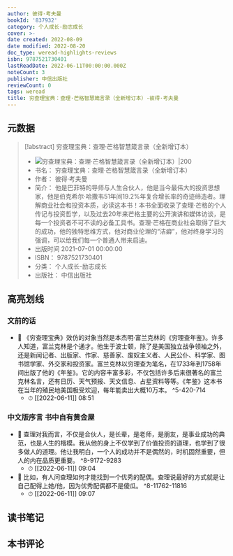 ```yaml
---
author: 彼得·考夫曼
bookId: '837932'
category: 个人成长-励志成长
cover: >-
date created: 2022-08-09
date modified: 2022-08-20
doc_type: weread-highlights-reviews
isbn: 9787521730401
lastReadDate: 2022-06-11T00:00:00.000Z
noteCount: 3
publisher: 中信出版社
reviewCount: 0
tags: weread
title: 穷查理宝典：查理·芒格智慧箴言录（全新增订本）-彼得·考夫曼
---
```


## 元数据

> [!abstract] 穷查理宝典：查理·芒格智慧箴言录（全新增订本）
> - ![ 穷查理宝典：查理·芒格智慧箴言录（全新增订本）|200](https://wfqqreader-1252317822.image.myqcloud.com/cover/932/837932/t7_837932.jpg)
> - 书名： 穷查理宝典：查理·芒格智慧箴言录（全新增订本）
> - 作者： 彼得·考夫曼
> - 简介： 他是巴菲特的导师与人生合伙人，他是当今最伟大的投资思想家，他是伯克希尔·哈撒韦51年间19.2%年复合增长率的奇迹缔造者。理解商业社会和投资本质，必读这本书！本书全面收录了查理·芒格的个人传记与投资哲学，以及过去20年来芒格主要的公开演讲和媒体访谈，是每一个投资者不可不读的必备工具书。查理·芒格在商业社会取得了巨大的成功，他的独特思维方式，他对商业伦理的“洁癖”，他对终身学习的强调，可以给我们每一个普通人带来启迪。
> - 出版时间 2021-07-01 00:00:00
> - ISBN： 9787521730401
> - 分类： 个人成长-励志成长
> - 出版社： 中信出版社

## 高亮划线

### 文前的话

- 📌 《穷查理宝典》效仿的对象当然是本杰明·富兰克林的《穷理查年鉴》。许多人知道，富兰克林是个通才。他生于波士顿，除了是美国独立战争领袖之外，还是新闻记者、出版家、作家、慈善家、废奴主义者、人民公仆、科学家、图书馆学家、外交家和投资家。富兰克林以穷理查为笔名，在1733年到1758年间出版了他的《年鉴》。它的内容丰富多彩，不仅包括许多后来很著名的富兰克林名言，还有日历、天气预报、天文信息、占星资料等等。《年鉴》这本书在当年的殖民地美国极受欢迎，每年能卖出大概10万本。 ^5-420-714
    - ⏱ [[2022-06-11]] 08:51

### 中文版序言 书中自有黄金屋

- 📌 查理对我而言，不仅是合伙人，是长辈，是老师，是朋友，是事业成功的典范，也是人生的楷模。我从他的身上不仅学到了价值投资的道理，也学到了很多做人的道理。他让我明白，一个人的成功并不是偶然的，时机固然重要，但人的内在品质更重要。 ^8-9172-9283
    - ⏱ [[2022-06-11]] 09:04
- 📌 比如，有人问查理如何才能找到一个优秀的配偶。查理说最好的方式就是让自己配得上她/他，因为优秀配偶都不是傻瓜。 ^8-11762-11816
    - ⏱ [[2022-06-11]] 09:07

## 读书笔记

## 本书评论
